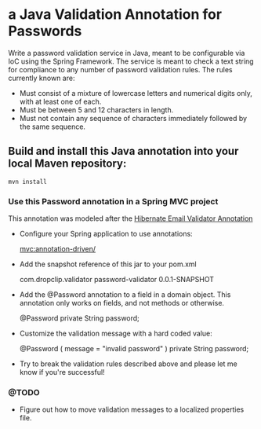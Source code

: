 
# a Java Validation Annotation for Passwords

Write a password validation service in Java, meant to be configurable via IoC using the Spring Framework. The service is meant to check a text string for compliance to any number of password validation rules.
The rules currently known are:

* Must consist of a mixture of lowercase letters and numerical digits only, with at least one of each.
* Must be between 5 and 12 characters in length.
* Must not contain any sequence of characters immediately followed by the same sequence.

## Build and install this Java annotation into your local Maven repository: 

    mvn install
    
### Use this Password annotation in a Spring MVC project

This annotation was modeled after the [Hibernate Email Validator Annotation](https://github.com/hibernate/hibernate-validator/blob/03faf186afa26a155fdb621f860422a4574a6bea/engine/src/main/java/org/hibernate/validator/internal/constraintvalidators/hv/EmailValidator.java) 
    
* Configure your Spring application to use annotations:

    <mvc:annotation-driven/>

* Add the snapshot reference of this jar to your pom.xml

    <dependency>
        <groupId>com.dropclip.validator</groupId>
        <artifactId>password-validator</artifactId>
        <version>0.0.1-SNAPSHOT</version>
    </dependency>
    
* Add the @Password annotation to a field in a domain object. This annotation only works on fields, and not methods or otherwise.

    @Password
    private String password;
    
* Customize the validation message with a hard coded value:
    
    @Password ( message = "invalid password" )
    private String password;
    
* Try to break the validation rules described above and please let me know if you're successful!

### @TODO

* Figure out how to move validation messages to a localized properties file.